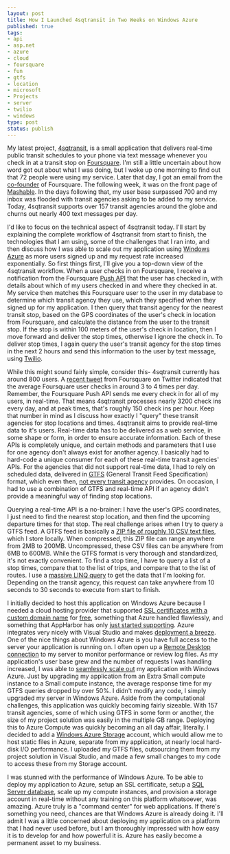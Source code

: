 ```yaml
--- 
layout: post
title: How I Launched 4sqtransit in Two Weeks on Windows Azure
published: true
tags: 
- api
- asp.net
- azure
- cloud
- foursquare
- fun
- gtfs
- location
- microsoft
- Projects
- server
- twilio
- windows
type: post
status: publish
---
```

My latest project, <a href="http://www.4sqtransit.com/" target="_blank">4sqtransit</a>, is a small application that delivers real-time public transit schedules to your phone via text message whenever you check in at a transit stop on <a href="https://foursquare.com/" target="_blank">Foursquare</a>. I'm still a little uncertain about how word got out about what I was doing, but I woke up one morning to find out that 72 people were using my service. Later that day, I got an email from the <a href="https://foursquare.com/naveen" target="_blank">co-founder</a> of Foursquare. The following week, it was on the front page of <a href="http://mashable.com/2011/03/21/4sqtransit/" target="_blank">Mashable</a>. In the days following that, my user base surpassed 700 and my inbox was flooded with transit agencies asking to be added to my service. Today, 4sqtransit supports over 157 transit agencies around the globe and churns out nearly 400 text messages per day.

I'd like to focus on the technical aspect of 4sqtransit today. I'll start by explaining the complete workflow of 4sqtransit from start to finish, the technologies that I am using, some of the challenges that I ran into, and then discuss how I was able to scale out my application using <a href="http://www.microsoft.com/windowsazure/windowsazure/" target="_blank">Windows Azure</a> as more users signed up and my request rate increased exponentially. So first things first, I'll give you a top-down view of the 4sqtransit workflow. When a user checks in on Foursquare, I receive a notification from the Foursquare <a href="https://github.com/foursquare/hackathon/wiki/Foursquare-Push-API" target="_blank">Push API</a> that the user has checked in, with details about which of my users checked in and where they checked in at. My service then matches this Foursquare user to the user in my database to determine which transit agency they use, which they specified when they signed up for my application. I then query that transit agency for the nearest transit stop, based on the GPS coordinates of the user's check in location from Foursquare, and calculate the distance from the user to the transit stop. If the stop is within 100 meters of the user's check in location, then I move forward and deliver the stop times, otherwise I ignore the check in. To deliver stop times, I again query the user's transit agency for the stop times in the next 2 hours and send this information to the user by text message, using <a href="http://www.twilio.com/" target="_blank">Twilio</a>.

While this might sound fairly simple, consider this- 4sqtransit currently has around 800 users. A <a href="http://mashable.com/2010/05/28/foursquare-checkins/" target="_blank">recent tweet</a> from Foursquare on Twitter indicated that the average Foursquare user checks in around 3 to 4 times per day. Remember, the Foursquare Push API sends me every check in for all of my users, in real-time. That means 4sqtransit processes nearly 3200 check ins every day, and at peak times, that's roughly 150 check ins per hour. Keep that number in mind as I discuss how exactly I "query" these transit agencies for stop locations and times. 4sqtransit aims to provide real-time data to it's users. Real-time data has to be delivered as a web service, in some shape or form, in order to ensure accurate information. Each of these APIs is completely unique, and certain methods and parameters that I use for one agency don't always exist for another agency. I basically had to hard-code a unique consumer for each of these real-time transit agencies' APIs. For the agencies that did not support real-time data, I had to rely on scheduled data, delivered in <a href="http://code.google.com/transit/spec/transit_feed_specification.html" target="_blank">GTFS</a> (General Transit Feed Specification) format, which even then, <a href="http://www.gtfs-data-exchange.com/" target="_blank">not every transit agency</a> provides. On occasion, I had to use a combination of GTFS and real-time API if an agency didn't provide a meaningful way of finding stop locations.

Querying a real-time API is a no-brainer: I have the user's GPS coordinates, I just need to find the nearest stop location, and then find the upcoming departure times for that stop. The real challenge arises when I try to query a GTFS feed. A GTFS feed is basically a <a href="http://code.google.com/transit/spec/transit_feed_specification.html#transitFileRequirements" target="_blank">ZIP file of roughly 10 CSV text files</a>, which I store locally. When compressed, this ZIP file can range anywhere from 2MB to 200MB. Uncompressed, these CSV files can be anywhere from 6MB to 600MB. While the GTFS format is very thorough and standardized, it's not exactly convenient. To find a stop time, I have to query a list of a stop times, compare that to the list of trips, and compare that to the list of routes. I use a <a href="http://stackoverflow.com/questions/5189171/how-can-i-make-this-linq-query-of-an-enumerable-datatable-of-gtfs-data-faster" target="_blank">massive LINQ query</a> to get the data that I'm looking for. Depending on the transit agency, this request can take anywhere from 10 seconds to 30 seconds to execute from start to finish.

I initially decided to host this application on Windows Azure because I needed a cloud hosting provider that supported <a href="http://msdn.microsoft.com/en-us/library/ff795779.aspx" target="_blank">SSL certificates with a custom domain name</a> for <a href="http://www.microsoft.com/windowsazure/free-trial/" target="_blank">free</a>, something that Azure handled flawlessly, and something that AppHarbor has only <a href="http://support.appharbor.com/kb/tips-and-tricks/ssl-and-certificates" target="_blank">just started supporting</a>. Azure integrates very nicely with Visual Studio and makes <a href="http://blogs.infragistics.com/blogs/anton_staykov/archive/2010/08/31/how-to-publish-your-windows-azure-application-right-from-visual-studio-2010.aspx" target="_blank">deployment a breeze</a>. One of the nice things about Windows Azure is you have full access to the server your application is running on. I often open up a <a href="http://blog.maartenballiauw.be/post/2010/11/30/Windows-Azure-Remote-Desktop-Access.aspx" target="_blank">Remote Desktop connection</a> to my server to monitor performance or review log files. As my application's user base grew and the number of requests I was handling increased, I was able to <a href="http://blogs.msdn.com/b/jnak/archive/2010/01/22/windows-azure-instances-storage-limits.aspx" target="_blank">seamlessly scale out</a> my application with Windows Azure. Just by upgrading my application from an Extra Small compute instance to a Small compute instance, the average response time for my GTFS queries dropped by over 50%. I didn't modify any code, I simply upgraded my server in Windows Azure. Aside from the computational challenges, this application was quickly  becoming fairly sizeable. With 157 transit agencies, some of which using  GTFS in some form or another, the size of my project solution was easily in the multiple GB  range. Deploying this to Azure Compute was quickly becoming an all day affair, literally. I decided to add a <a href="http://www.microsoft.com/windowsazure/storage/default.aspx" target="_blank">Windows Azure Storage</a> account, which would allow me to host static files in Azure, separate from my application, at nearly local hard-disk I/O performance. I uploaded my GTFS files, outsourcing them from my project solution in Visual Studio, and made a few small changes to my code to access these from my Storage account.

I was stunned with the performance of Windows Azure. To be able to deploy my application to Azure, setup an SSL certificate, setup a <a href="http://www.microsoft.com/en-us/SQLAzure/database.aspx" target="_blank">SQL Server database</a>, scale up my compute instances, and provision a storage account in real-time without any training on this platform whatsoever, was amazing. Azure truly is a "command center" for web applications. If there's something you need, chances are that Windows Azure is already doing it. I'll admit I was a little concerned about deploying my application on a platform that I had never used before, but I am thoroughly impressed with how easy it is to develop for and how powerful it is. Azure has easily become a permanent asset to my business.
